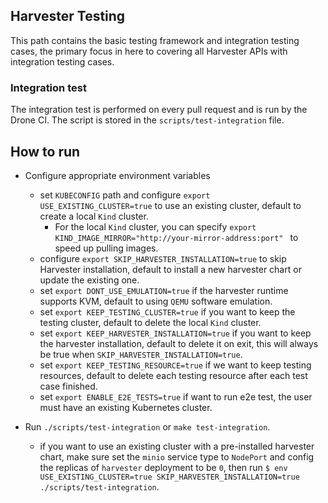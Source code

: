 ## Harvester Testing

This path contains the basic testing framework and integration testing cases, the primary focus in here to covering all Harvester APIs with integration testing cases.

### Integration test
The integration test is performed on every pull request and is run by the Drone CI. The script is stored in the `scripts/test-integration` file.

## How to run
  * Configure appropriate environment variables
    - set `KUBECONFIG` path and configure `export USE_EXISTING_CLUSTER=true` to use an existing cluster, default to create a local `Kind` cluster.
        - For the local `Kind` cluster, you can specify `export KIND_IMAGE_MIRROR="http://your-mirror-address:port" ` to speed up pulling images.
    - configure `export SKIP_HARVESTER_INSTALLATION=true` to skip Harvester installation, default to install a new harvester chart or update the existing one.
    - set `export DONT_USE_EMULATION=true` if the harvester runtime supports KVM, default to using `QEMU` software emulation.
    - set `export KEEP_TESTING_CLUSTER=true` if you want to keep the testing cluster, default to delete the local `Kind` cluster.
    - set `export KEEP_HARVESTER_INSTALLATION=true` if you want to keep the harvester installation, default to delete it on exit, this will always be true when `SKIP_HARVESTER_INSTALLATION=true`.
    - set `export KEEP_TESTING_RESOURCE=true` if we want to keep testing resources, default to delete each testing resource after each test case finished.
    - set `export ENABLE_E2E_TESTS=true` if want to run e2e test, the user must have an existing Kubernetes cluster.

* Run `./scripts/test-integration` or `make test-integration`.
    - if you want to use an existing cluster with a pre-installed harvester chart, make sure set the `minio` service type to `NodePort` and config the replicas of `harvester` deployment to be `0`, then run `$ env USE_EXISTING_CLUSTER=true SKIP_HARVESTER_INSTALLATION=true ./scripts/test-integration`. 

